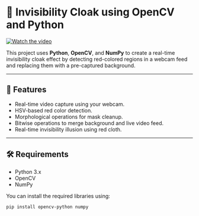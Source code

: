 # 🧥 Invisibility Cloak using OpenCV and Python

[![Watch the video](https://img.youtube.com/vi/RCz6ZBfFdtM/hqdefault.jpg)](https://youtu.be/RCz6ZBfFdtM)

This project uses **Python**, **OpenCV**, and **NumPy** to create a real-time invisibility cloak effect by detecting red-colored regions in a webcam feed and replacing them with a pre-captured background.

---

## 📌 Features

- Real-time video capture using your webcam.
- HSV-based red color detection.
- Morphological operations for mask cleanup.
- Bitwise operations to merge background and live video feed.
- Real-time invisibility illusion using red cloth.

---

## 🛠️ Requirements

- Python 3.x
- OpenCV
- NumPy

You can install the required libraries using:

```bash
pip install opencv-python numpy
